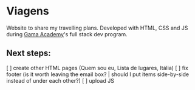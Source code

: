 # Viagens
Website to share my travelling plans. Developed with HTML, CSS and JS during [Gama Academy](https://www.gama.academy)'s full stack dev program.

## Next steps:
[ ] create other HTML pages (Quem sou eu, Lista de lugares, Itália)
[ ] fix footer (is it worth leaving the email box? | should I put items side-by-side instead of under each other?)
[ ] upload JS

